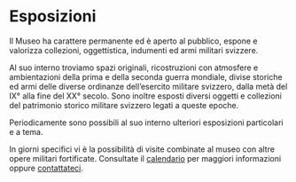 # Esposizioni
Il Museo ha carattere permanente ed è aperto al pubblico, espone e valorizza collezioni, oggettistica, indumenti ed armi militari svizzere.

Al suo interno troviamo spazi originali, ricostruzioni con atmosfere e ambientazioni della prima e della seconda guerra mondiale, divise storiche ed armi delle diverse ordinanze dell’esercito militare svizzero, dalla metà del IX° alla fine del XX° secolo.
Sono inoltre esposti diversi oggetti e collezioni del patrimonio storico militare svizzero legati a queste epoche.

Periodicamente sono possibili al suo interno ulteriori esposizioni particolari e a tema.

In giorni specifici vi è la possibilità di visite combinate al museo con altre opere militari fortificate. Consultate il [calendario](/visite) per maggiori informazioni oppure <a href="mailto:info@museoforteolimpio.ch">contattateci</a>.